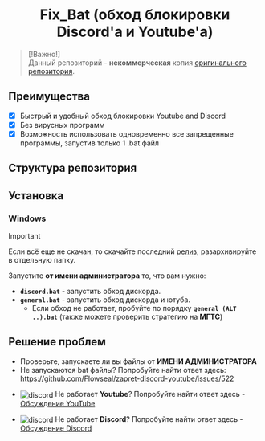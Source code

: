 <h1 align="center">Fix_Bat (обход блокировки Discord'а и Youtube'а)</h1>

> [!Важно!]  
> Данный репозиторий - **некоммерческая** копия [оригинального репозитория](https://github.com/bol-van/zapret).

## Преимущества
- [x] Быстрый и удобный обход блокировки Youtube and Discord
- [x] Без вирусных программ
- [x] Возможность использовать одновременно все запрещенные программы, запустив только 1 .bat файл

## Структура репозитория
[](https://avatars.dzeninfra.ru/get-zen_doc/271828/pub_670e1e869f99bb0f3f64d3cc_678e53f871feae4844541b60/scale_1200)
## Установка
### Windows
> [!IMPORTANT]  
> Если всё еще не скачан, то скачайте последний [релиз](https://github.com/Flowseal/zapret-discord-youtube/releases), разархивируйте в отдельную папку.

Запустите **от имени администратора** то, что вам нужно:
- **`discord.bat`** - запустить обход дискорда.
- **`general.bat`** - запустить обход дискорда и ютуба.
  * Если обход не работает, пробуйте по порядку **`general (ALT ..).bat`** (также можете проверить стратегию на **МГТС**)
## Решение проблем

- Проверьте, запускаете ли вы файлы от **ИМЕНИ АДМИНИСТРАТОРА**
- Не запускаются bat файлы? Попробуйте найти ответ здесь: https://github.com/Flowseal/zapret-discord-youtube/issues/522
- <p style="text-align: left;">
    <img src="https://cdn-icons-png.flaticon.com/16/3670/3670147.png" alt="discord" style="vertical-align: middle;"/>
    Не работает <strong>Youtube</strong>? Попробуйте найти ответ здесь - 
    <a href="https://github.com/Flowseal/zapret-discord-youtube/discussions/251">Обсуждение YouTube</a>
  </p>
- <p style="text-align: left;">
    <img src="https://cdn-icons-png.flaticon.com/16/906/906361.png" alt="discord" style="vertical-align: middle;"/>
    Не работает <strong>Discord</strong>? Попробуйте найти ответ здесь - 
    <a href="https://github.com/Flowseal/zapret-discord-youtube/discussions/252">Обсуждение Discord</a>
  </p>
